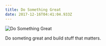 ```yaml
---
title: Do Something Great
date: 2017-12-16T04:41:04.933Z
---
```

![Do Something Great](/img/blog/clark-tibbs-367075.jpg)

Do someting great and build stuff that matters.
